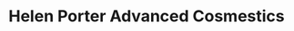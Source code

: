 ---
title: "Helen Porter Advanced Cosmestics"
url: /canterbury/helen-porter-advanced-cosmestics/
shop: beauty
---